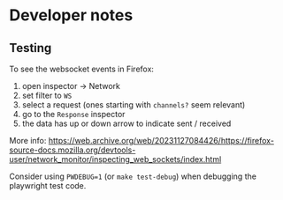 # Developer notes

## Testing

To see the websocket events in Firefox:

1. open inspector -> Network
2. set filter to `WS`
3. select a request (ones starting with `channels?` seem relevant)
4. go to the `Response` inspector
5. the data has up or down arrow to indicate sent / received

More info: <https://web.archive.org/web/20231127084426/https://firefox-source-docs.mozilla.org/devtools-user/network_monitor/inspecting_web_sockets/index.html>

Consider using `PWDEBUG=1` (or `make test-debug`) when debugging the playwright
test code.
